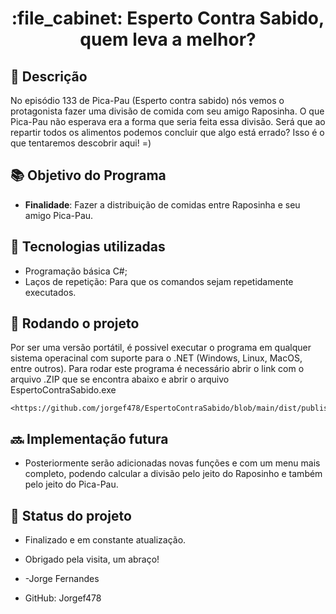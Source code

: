 <h1 align="center">:file_cabinet: Esperto Contra Sabido, quem leva a melhor?</h1>

## :memo: Descrição
No episódio 133 de Pica-Pau (Esperto contra sabido) nós vemos o protagonista fazer uma divisão de comida com seu amigo Raposinha. O que Pica-Pau não esperava era a forma que seria feita essa divisão.
Será que ao repartir todos os alimentos podemos concluir que algo está errado?
Isso é o que tentaremos descobrir aqui! =)

## :books: Objetivo do Programa
* <b>Finalidade</b>: Fazer a distribuição de comidas entre Raposinha e seu amigo Pica-Pau.

## :wrench: Tecnologias utilizadas
* Programação básica C#;
* Laços de repetição: Para que os comandos sejam repetidamente executados. 

## :rocket: Rodando o projeto
Por ser uma versão portátil, é possivel executar o programa em qualquer sistema operacinal com suporte para o .NET (Windows, Linux, MacOS, entre outros).
Para rodar este programa é necessário abrir o link com o arquivo .ZIP que se encontra abaixo e abrir o arquivo EspertoContraSabido.exe

```
<https://github.com/jorgef478/EspertoContraSabido/blob/main/dist/publish.rar>
```

## :soon: Implementação futura
* Posteriormente serão adicionadas novas funções e com um menu mais completo, podendo calcular a divisão pelo jeito do Raposinho e também pelo jeito do Pica-Pau.


## :dart: Status do projeto
* Finalizado e em constante atualização.

* Obrigado pela visita, um abraço!
* -Jorge Fernandes
* GitHub: Jorgef478